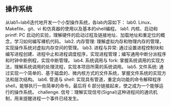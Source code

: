 ## 操作系统
从lab1~lab6迭代地开发一个小型操作系统，各lab内容如下：
lab0. Linux、Makefile、git、vi 和仿真器的使用以及基本的shell编程。
lab1. 内核、启动和 printf:  PC 启动的实验，理解硬件的启动过程及链接地址、加载地址和重定位的概念，学习如何编写裸机代码。
lab2. 内存管理: 理解虚拟内存和物理内存的管理，实现操作系统对虚拟内存空间的管理。
lab3. 进程与异常: 通过设置进程控制块和编写进程创建、进程中止和进程调度程序，实现进程管理；编写通用中断分派程序和时钟中断例程，实现中断管理。
lab4. 系统调用与 fork: 掌握系统调用的实现方法，理解系统调用的处理流程，实现本项目所需的系统调用。
lab5. 文件系统: 通过实现一个简单的、基于磁盘的、微内核方式的文件系统，掌握文件系统的实现方法和层次结构。
lab6. 管道与 shell: 实现具有管道，重定向功能的命令解释程序 shell，能够执行一些简单的命令。最后将 6 部分链接起来，使之成为一个能够运行的操作系统。
challenge. 信号：理解实现信号(Signal)这种进程间的通讯机制，用来提醒进程一个事件已经发生。
